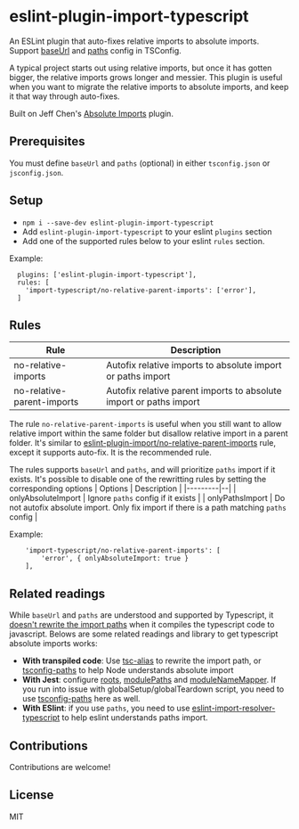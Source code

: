 # eslint-plugin-import-typescript

An ESLint plugin that auto-fixes relative imports to absolute imports. Support [baseUrl](https://www.typescriptlang.org/tsconfig#baseUrl) and [paths](https://www.typescriptlang.org/tsconfig#paths) config in TSConfig.

A typical project starts out using relative imports, but once it has gotten bigger, the relative imports grows longer and messier. This plugin is useful when you want to migrate the relative imports to absolute imports, and keep it that way through auto-fixes.

Built on Jeff Chen's [Absolute Imports](https://github.com/jchen1/eslint-plugin-absolute-imports) plugin.

## Prerequisites

You must define `baseUrl` and `paths` (optional) in either `tsconfig.json` or `jsconfig.json`.

## Setup

- `npm i --save-dev eslint-plugin-import-typescript`
- Add `eslint-plugin-import-typescript` to your eslint `plugins` section
- Add one of the supported rules below to your eslint `rules` section.

Example:
```
  plugins: ['eslint-plugin-import-typescript'],
  rules: [
    'import-typescript/no-relative-parent-imports': ['error'],
  ]
```

## Rules

| Rule | Description |
|------|--------|
| no-relative-imports | Autofix relative imports to absolute import or paths import |
| no-relative-parent-imports | Autofix relative parent imports to absolute import or paths import |

The rule `no-relative-parent-imports` is useful when you still want to allow relative import within the same folder but disallow relative import in a parent folder. It's similar to [eslint-plugin-import/no-relative-parent-imports](https://github.com/import-js/eslint-plugin-import/blob/main/docs/rules/no-relative-parent-imports.md) rule, except it supports auto-fix. It is the recommended rule.


The rules supports `baseUrl` and `paths`, and will prioritize `paths` import if it exists. It's possible to disable one of the rewritting rules by setting the corresponding options
| Options | Description |
|---------|--|
| onlyAbsoluteImport | Ignore `paths` config if it exists |
| onlyPathsImport    | Do not autofix absolute import. Only fix import if there is a path matching `paths` config |

Example:
```
    'import-typescript/no-relative-parent-imports': [
        'error', { onlyAbsoluteImport: true } 
    ],
```

## Related readings

While `baseUrl` and `paths` are understood and supported by Typescript, it [doesn't rewrite the import paths](https://github.com/microsoft/TypeScript/issues/5039#issuecomment-232470330) when it compiles the typescript code to javascript. Belows are some related readings and library to get typescript absolute imports works:
- **With transpiled code**: Use [tsc-alias](https://github.com/justkey007/tsc-alias) to rewrite the import path, or [tsconfig-paths](https://github.com/dividab/tsconfig-paths) to help Node understands absolute import
- **With Jest**: configure [roots](https://jestjs.io/docs/configuration#roots-arraystring), [modulePaths](https://jestjs.io/docs/configuration#modulepaths-arraystring) and [moduleNameMapper](https://jestjs.io/docs/configuration#modulenamemapper-objectstring-string--arraystring). If you run into issue with globalSetup/globalTeardown script, you need to use [tsconfig-paths](https://github.com/facebook/jest/issues/5164#issuecomment-376006851) here as well.
- **With ESlint**: if you use `paths`, you need to use [eslint-import-resolver-typescript](https://github.com/import-js/eslint-import-resolver-typescript) to help eslint understands paths import.

## Contributions

Contributions are welcome!

## License

MIT
